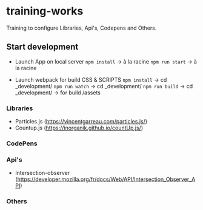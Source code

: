 # training-works
Training to configure Libraries, Api's, Codepens and Others.

## Start development

- Launch App on local server
`npm install` -> à la racine
`npm run start` -> à la racine

- Launch webpack for build CSS & SCRIPTS
`npm install` -> cd _development/
`npm run watch` -> cd _development/
`npm run build` -> cd _development/ -> for build /assets

### Libraries
- Particles.js (https://vincentgarreau.com/particles.js/)
- Countup.js (https://inorganik.github.io/countUp.js/)

### CodePens

### Api's
- Intersection-observer (https://developer.mozilla.org/fr/docs/Web/API/Intersection_Observer_API)

### Others